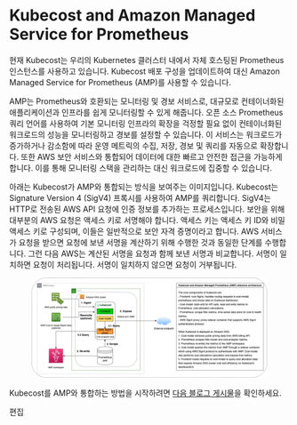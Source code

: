 # Kubecost and Amazon Managed Service for Prometheus

현재 Kubecost는 우리의 Kubernetes 클러스터 내에서 자체 호스팅된 Prometheus 인스턴스를 사용하고 있습니다. Kubecost 배포 구성을 업데이트하여 대신 Amazon Managed Service for Prometheus (AMP)를 사용할 수 있습니다.

AMP는 Prometheus와 호환되는 모니터링 및 경보 서비스로, 대규모로 컨테이너화된 애플리케이션과 인프라를 쉽게 모니터링할 수 있게 해줍니다. 오픈 소스 Prometheus 쿼리 언어를 사용하여 기본 모니터링 인프라의 확장을 걱정할 필요 없이 컨테이너화된 워크로드의 성능을 모니터링하고 경보를 설정할 수 있습니다. 이 서비스는 워크로드가 증가하거나 감소함에 따라 운영 메트릭의 수집, 저장, 경보 및 쿼리를 자동으로 확장합니다. 또한 AWS 보안 서비스와 통합되어 데이터에 대한 빠르고 안전한 접근을 가능하게 합니다. 이를 통해 모니터링 스택을 관리하는 대신 워크로드에 집중할 수 있습니다.

아래는 Kubecost가 AMP와 통합되는 방식을 보여주는 이미지입니다. Kubecost는 Signature Version 4 (SigV4) 프록시를 사용하여 AMP를 쿼리합니다. SigV4는 HTTP로 전송된 AWS API 요청에 인증 정보를 추가하는 프로세스입니다. 보안을 위해 대부분의 AWS 요청은 액세스 키로 서명해야 합니다. 액세스 키는 액세스 키 ID와 비밀 액세스 키로 구성되며, 이들은 일반적으로 보안 자격 증명이라고 합니다. AWS 서비스가 요청을 받으면 요청에 보낸 서명을 계산하기 위해 수행한 것과 동일한 단계를 수행합니다. 그런 다음 AWS는 계산된 서명을 요청과 함께 보낸 서명과 비교합니다. 서명이 일치하면 요청이 처리됩니다. 서명이 일치하지 않으면 요청이 거부됩니다.

<figure><img src="../../.gitbook/assets/image (36).png" alt=""><figcaption></figcaption></figure>

Kubecost를 AMP와 통합하는 방법을 시작하려면 [다음 블로그 게시물](https://aws.amazon.com/blogs/mt/integrating-kubecost-with-amazon-managed-service-for-prometheus/)을 확인하세요.

편집
